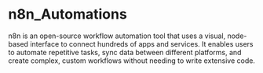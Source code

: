# n8n_Automations
n8n is an open-source workflow automation tool that uses a visual, node-based interface to connect hundreds of apps and services. It enables users to automate repetitive tasks, sync data between different platforms, and create complex, custom workflows without needing to write extensive code.
